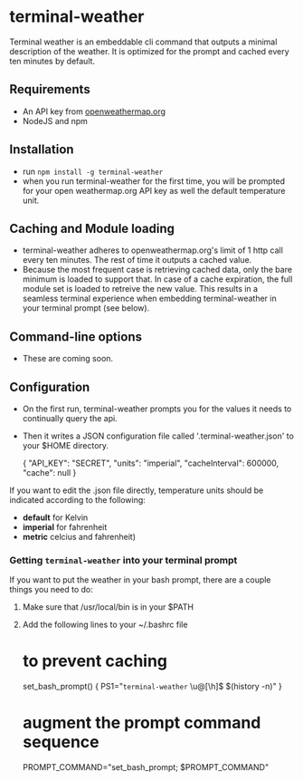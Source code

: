 # terminal-weather

Terminal weather is an embeddable cli command that outputs a minimal description of the weather. It is optimized for the prompt and cached every ten minutes by default.

## Requirements

+ An API key from [openweathermap.org](http://openweathermap.org)
+ NodeJS and npm

## Installation

+ run `npm install -g terminal-weather`
+ when you run terminal-weather for the first time, you will be prompted for your open weathermap.org API key as well the default temperature unit.

## Caching and Module loading

+ terminal-weather adheres to openweathermap.org's limit of 1 http call every ten minutes. The rest of time it outputs a cached value. 
+ Because the most frequent case is retrieving cached data, only the bare minimum is loaded to support that.  In case of a cache expiration, the full module set is loaded to retreive the new value. This results in a seamless terminal experience when embedding terminal-weather in your terminal prompt (see below). 

## Command-line options
+ These are coming soon.

## Configuration 

+ On the first run, terminal-weather prompts you for the values it needs to continually query the api.
+ Then it writes a JSON configuration file called '.terminal-weather.json' to your $HOME directory.

    {
        "API_KEY": "SECRET",
        "units": "imperial",
        "cacheInterval": 600000,
        "cache": null
    }

If you want to edit the .json file directly, temperature units should be indicated according to the following:

+ **default** for Kelvin
+ **imperial** for fahrenheit
+ **metric** celcius and fahrenheit)

### Getting `terminal-weather` into your terminal prompt

If you want to put the weather in your bash prompt, there are a couple things you need to do:

1. Make sure that /usr/local/bin is in your $PATH
2. Add the following lines to your ~/.bashrc file

    # to prevent caching
    set_bash_prompt() {
        PS1="`terminal-weather` \u@[\h]$ $(history -n)"
    }

    # augment the prompt command sequence
    PROMPT_COMMAND="set_bash_prompt; $PROMPT_COMMAND"

